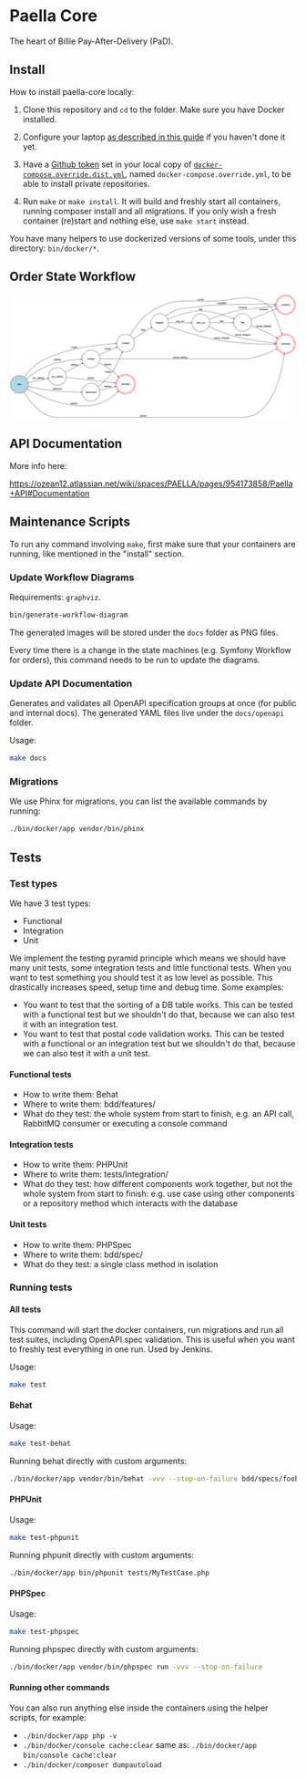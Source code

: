 # Paella Core

The heart of Billie Pay-After-Delivery (PaD).

## Install

How to install paella-core locally:

1. Clone this repository and `cd` to the folder. Make sure you have Docker installed.

2. Configure your laptop [as described in this guide](https://ozean12.atlassian.net/wiki/spaces/INFRA/pages/868385662/Local+Development)
if you haven't done it yet.
   
3. Have a [Github token](https://github.com/settings/tokens) set in your local copy of 
[`docker-compose.override.dist.yml`](docker-compose.override.dist.yml), named `docker-compose.override.yml`,
to be able to install private repositories.

4. Run `make` or `make install`. It will build and freshly start all containers, running composer install 
and all migrations. If you only wish a fresh container (re)start and nothing else, use `make start` instead.

You have many helpers to use dockerized versions of some tools, under this directory: `bin/docker/*`.

## Order State Workflow

![orders_workflow](src/Resources/docs/orders-workflow.png)

## API Documentation

More info here:

https://ozean12.atlassian.net/wiki/spaces/PAELLA/pages/954173858/Paella+API#Documentation

## Maintenance Scripts

To run any command involving `make`, first make sure that your containers are running,
like mentioned in the "install" section.

### Update Workflow Diagrams
Requirements: `graphviz`.

```bash
bin/generate-workflow-diagram
```

The generated images will be stored under the `docs` folder as PNG files.

Every time there is a change in the state machines (e.g. Symfony Workflow for orders),
this command needs to be run to update the diagrams.

### Update API Documentation

Generates and validates all OpenAPI specification groups at once (for public and internal docs).
The generated YAML files live under the `docs/openapi` folder.

Usage:

```bash
make docs
```

### Migrations

We use Phinx for migrations, you can list the available commands by running:
```bash
./bin/docker/app vendor/bin/phinx
```

## Tests

### Test types

We have 3 test types:
* Functional
* Integration
* Unit

We implement the testing pyramid principle which means we should have many unit tests, some integration tests and little functional tests.
When you want to test something you should test it as low level as possible. This drastically increases speed, setup time and debug time.
Some examples:
* You want to test that the sorting of a DB table works. This can be tested with a functional test but we shouldn't do that, because we can also test it with an integration test.
* You want to test that postal code validation works. This can be tested with a functional or an integration test but we shouldn't do that, because we can also test it with a unit test.

#### Functional tests

* How to write them: Behat
* Where to write them: bdd/features/
* What do they test: the whole system from start to finish, e.g. an API call, RabbitMQ consumer or executing a console command

#### Integration tests

* How to write them: PHPUnit
* Where to write them: tests/Integration/
* What do they test: how different components work together, but not the whole system from start to finish: e.g. use case using other components or a repository method which interacts with the database

#### Unit tests

* How to write them: PHPSpec
* Where to write them: bdd/spec/
* What do they test: a single class method in isolation

### Running tests

#### All tests

This command will start the docker containers, run migrations and run all test suites,
including OpenAPI spec validation.
This is useful when you want to freshly test everything in one run.
Used by Jenkins.

Usage:
```bash
make test
```

#### Behat

Usage:
```bash
make test-behat
```

Running behat directly with custom arguments:
```bash
./bin/docker/app vendor/bin/behat -vvv --stop-on-failure bdd/specs/foobar.feature
```

#### PHPUnit
Usage:
```bash
make test-phpunit
```

Running phpunit directly with custom arguments:
```bash
./bin/docker/app bin/phpunit tests/MyTestCase.php
```

#### PHPSpec

Usage:
```bash
make test-phpspec
```

Running phpspec directly with custom arguments:
```bash
./bin/docker/app vendor/bin/phpspec run -vvv --stop-on-failure
```

#### Running other commands

You can also run anything else inside the containers using the helper scripts, for example:

-  `./bin/docker/app php -v`
-  `./bin/docker/console cache:clear` same as: `./bin/docker/app bin/console cache:clear`
-  `./bin/docker/composer dumpautoload`
